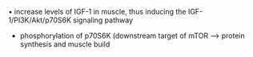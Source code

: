 • increase levels of IGF-1 in muscle, thus inducing the IGF-1/PI3K/Akt/p70S6K signaling pathway  
- phosphorylation of p70S6K (downstream target of mTOR --> protein synthesis and muscle build